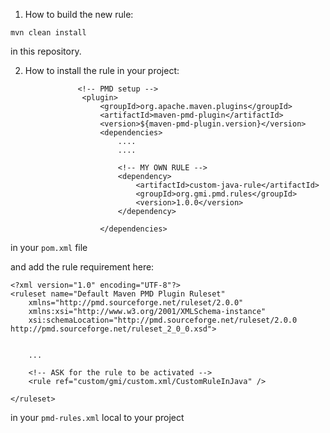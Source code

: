 1. How to build the new rule:
```
mvn clean install
```
in this repository.

2. How to install the rule in your project:
```
               <!-- PMD setup -->
                <plugin>
                    <groupId>org.apache.maven.plugins</groupId>
                    <artifactId>maven-pmd-plugin</artifactId>
                    <version>${maven-pmd-plugin.version}</version>
                    <dependencies>
                        ....
                        ....

                        <!-- MY OWN RULE -->
                        <dependency>
                            <artifactId>custom-java-rule</artifactId>
                            <groupId>org.gmi.pmd.rules</groupId>
                            <version>1.0.0</version>
                        </dependency>

                    </dependencies>

```
in your ``pom.xml`` file

and add the rule requirement here:
```
<?xml version="1.0" encoding="UTF-8"?>
<ruleset name="Default Maven PMD Plugin Ruleset"
    xmlns="http://pmd.sourceforge.net/ruleset/2.0.0"
    xmlns:xsi="http://www.w3.org/2001/XMLSchema-instance"
    xsi:schemaLocation="http://pmd.sourceforge.net/ruleset/2.0.0 http://pmd.sourceforge.net/ruleset_2_0_0.xsd">


    ...
    
    <!-- ASK for the rule to be activated -->
    <rule ref="custom/gmi/custom.xml/CustomRuleInJava" />

</ruleset>

```
in your ```pmd-rules.xml``` local to your project
